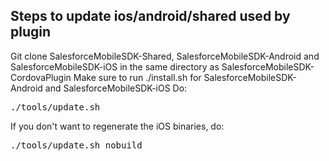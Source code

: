 Steps to update ios/android/shared used by plugin
-------------------------------------------------
Git clone SalesforceMobileSDK-Shared, SalesforceMobileSDK-Android and SalesforceMobileSDK-iOS in the same directory as SalesforceMobileSDK-CordovaPlugin
Make sure to run ./install.sh for SalesforceMobileSDK-Android and SalesforceMobileSDK-iOS
Do:

<pre>
./tools/update.sh
</pre>

If you don't want to regenerate the iOS binaries, do:

<pre>
./tools/update.sh nobuild
</pre>
